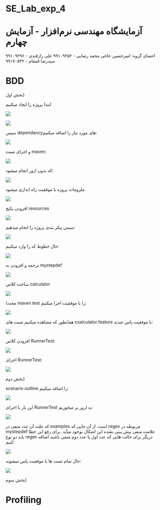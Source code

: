 # SE_Lab_exp_4
# آزمایشگاه مهندسی نرم‌افزار - آزمایش چهارم 
اعضای گروه:
امیرحسین حاجی محمد رضایی - ۹۹۱۰۹۲۵۲
علی رازقندی - ۹۹۱۰۹۲۹۶
سید‌رضا قمقام - ۹۹۱۷۰۵۴۲

# BDD

بخش اول)

ابتدا پروژه را ایجاد میکنیم

![](https://github.com/amir-haji/SE_Lab_exp_4/blob/main/screenshots/image.png)

![](https://github.com/amir-haji/SE_Lab_exp_4/blob/main/screenshots/image-1.png)

سپس dependancyهای مورد نیاز را اضافه میکنیم:

![](https://github.com/amir-haji/SE_Lab_exp_4/blob/main/screenshots/image-2.png)

و اجرای تست maven:

![](https://github.com/amir-haji/SE_Lab_exp_4/blob/main/screenshots/image-3.png)

که بدون ارور انجام میشود:

![](https://github.com/amir-haji/SE_Lab_exp_4/blob/main/screenshots/image-4.png)

ملزومات پروژه با موفقیت راه اندازی میشود

![](https://github.com/amir-haji/SE_Lab_exp_4/blob/main/screenshots/image-5.png)

افزودن پکیج resources

![](https://github.com/amir-haji/SE_Lab_exp_4/blob/main/screenshots/image-6.png)

سپس پیکر بندی پروژه را انجام میدهیم:

![](https://github.com/amir-haji/SE_Lab_exp_4/blob/main/screenshots/image-7.png)

حال خطوط کد را وارد میکنیم:

![](https://github.com/amir-haji/SE_Lab_exp_4/blob/main/screenshots/image-8.png)

ترجمه و افزودن به mystepdef 

![](https://github.com/amir-haji/SE_Lab_exp_4/blob/main/screenshots/image-9.png)

ساخت کلاس calculator

![](https://github.com/amir-haji/SE_Lab_exp_4/blob/main/screenshots/image-10.png)

مجددا maven test را با موفقیت اجرا میکنیم:

![](https://github.com/amir-haji/SE_Lab_exp_4/blob/main/screenshots/image-11.png)

همانطور که مشاهده میکنیم تست های cxalculator.feature با موفقیت پاس شدند:

![](https://github.com/amir-haji/SE_Lab_exp_4/blob/main/screenshots/image-12.png)

افزودن کلاس RunnerTest:

![](https://github.com/amir-haji/SE_Lab_exp_4/blob/main/screenshots/image-13.png)

اجرای RunnerTest:

![](https://github.com/amir-haji/SE_Lab_exp_4/blob/main/screenshots/image-14.png)

بخش دوم)

 scenario outline را اضافه میکنیم:

![](https://github.com/amir-haji/SE_Lab_exp_4/blob/main/screenshots/image-15.png)

این بار با اجرای RunnerTest به ارور بر میخوریم:

![](https://github.com/amir-haji/SE_Lab_exp_4/blob/main/screenshots/image-16.png)

که علت آن عدد منفی در examples است.
از آن جایی که regex مربوطه در mystepdef علامت منفی پیش بینی نشده این اشکال بوجود میآید.
برای رفع این خطا باید دو نوع regex دریگر برای حالت هایی که عدد اول یا عدد دوم منفی باشند اضافه کنیم:

![](https://github.com/amir-haji/SE_Lab_exp_4/blob/main/screenshots/image-17.png)

حال تمام تست ها با موفقیت پاس میشوند:

![](https://github.com/amir-haji/SE_Lab_exp_4/blob/main/screenshots/image-18.png)


بخش سوم)


# Profiling